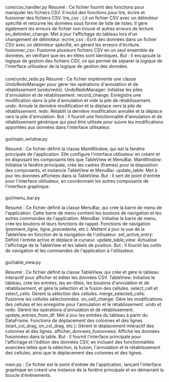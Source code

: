 ###
core/csv_handler.py
Résumé : Ce fichier fournit des fonctions pour manipuler les fichiers CSV. Il inclut des fonctions pour lire, écrire et fusionner des fichiers CSV.
lire_csv : Lit un fichier CSV avec un délimiteur spécifié et retourne les données sous forme de liste de listes. Il gère également les erreurs de fichier non trouvé et autres erreurs de lecture.
on_delimiter_change: Met à jour l'affichage du tableau lors d'un changement de délimiteur.
ecrire_csv : Écrit des données dans un fichier CSV avec un délimiteur spécifié, en gérant les erreurs d'écriture.
fusionner_csv: Fusionne plusieurs fichiers CSV en un seul ensemble de données, en vérifiant que les en-têtes sont identiques.
But : Il encapsule la logique de gestion des fichiers CSV, ce qui permet de séparer la logique de l'interface utilisateur de la logique de gestion des données.

#####

core/undo_redo.py
Résumé : Ce fichier implémente une classe UndoRedoManager pour gérer les opérations d'annulation et de rétablissement (undo/redo).
UndoRedoManager: Initialise les piles d'annulation et de rétablissement.
record_change: Enregistre une modification dans la pile d'annulation et vide la pile de rétablissement.
undo: Annule la dernière modification et la déplace vers la pile de rétablissement.
redo: Rétablit la dernière modification annulée et la déplace vers la pile d'annulation.
But : Il fournit une fonctionnalité d'annulation et de rétablissement générique qui peut être utilisée pour suivre les modifications apportées aux données dans l'interface utilisateur.

####

gui/main_window.py

Résumé : Ce fichier définit la classe MainWindow, qui est la fenêtre principale de l'application. Elle configure l'interface utilisateur en créant et en disposant les composants tels que TableView et MenuBar.
MainWindow: Initialise la fenêtre principale, crée les cadres (frames) pour la disposition des composants, et instancie TableView et MenuBar.
update_table: Met à jour les données affichées dans la TableView.
But : Il sert de point d'entrée pour l'interface utilisateur, en coordonnant les autres composants de l'interface graphique.

####

gui/menu_bar.py

Résumé : Ce fichier définit la classe MenuBar, qui crée la barre de menu de l'application. Cette barre de menu contient les boutons de navigation et les autres commandes de l'application.
MenuBar: Initialise la barre de menu, crée les boutons et leurs fonctions de rappel.
Fonctions de navigation (premiere_ligne, ligne_precedente, etc.): Mettent à jour la vue de la TableView en fonction de la navigation de l'utilisateur.
set_active_entry: Définit l'entrée active et déplace le curseur.
update_table_view: Actualise l'affichage de la TableView et les labels de position.
But : Il fournit les outils de navigation et les commandes de l'application à l'utilisateur.


####

gui/table_view.py

Résumé : Ce fichier définit la classe TableView, qui crée et gère le tableau interactif pour afficher et éditer les données CSV.
TableView: Initialise le tableau, crée les entrées, les en-têtes, les boutons d'annulation et de rétablissement, et gère la sélection et la fusion des cellules.
select_cell et select_cells: Gèrent la sélection des cellules.
merge_selected_cells: Fusionne les cellules sélectionnées.
on_cell_change: Gère les modifications des cellules et les enregistre pour l'annulation et le rétablissement.
undo et redo: Gèrent les opérations d'annulation et de rétablissement.
update_entries_from_df: Met à jour les entrées du tableau à partir du DataFrame.
Fonctions de déplacement des colonnes et des lignes (start_col_drag, on_col_drag, etc.): Gèrent le déplacement interactif des colonnes et des lignes.
afficher_donnees_fusionnees: Affiche les données fusionnées dans la table.
But : Il fournit l'interface principale pour l'affichage et l'édition des données CSV, en incluant des fonctionnalités avancées telles que la sélection, la fusion, l'annulation et le rétablissement des cellules, ainsi que le déplacement des colonnes et des lignes.


####
main.py : Ce fichier est le point d'entrée de l'application, lançant l'interface graphique en créant une instance de la fenêtre principale et en démarrant la boucle d'événements.
